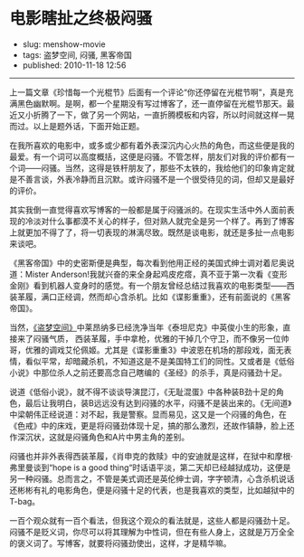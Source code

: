 # 电影瞎扯之终极闷骚

- slug: menshow-movie
- tags: 盗梦空间, 闷骚, 黑客帝国
- published: 2010-11-18 12:56

-------------------------

上一篇文章《珍惜每一个光棍节》后面有一个评论“你还停留在光棍节啊”，真是充满黑色幽默啊。是啊，都一个星期没有写过博客了，还一直停留在光棍节那天。最近又小折腾了一下，做了另一个网站，一直折腾模板和内容，所以时间就这样一晃而过。以上是题外话，下面开始正题。

在我所喜欢的电影中，或多或少都有着外表深沉内心火热的角色，而这些便是我的最爱。有一个词可以高度概括，这便是闷骚。不管怎样，朋友们对我的评价都有一个词——闷骚。当然，这得是铁杆朋友了，那些不太铁的，我给他们的印象肯定就是不善言谈，外表冷静而且沉默。或许闷骚不是一个很受待见的词，但却又是最好的评价。

其实我倒一直觉得喜欢写博客的一般都是属于闷骚派的。在现实生活中外人面前表现的冷淡对什么事都漠不关心的样子，但对熟人就完全是另一个样了。再到了博客上就更加不得了了，将一切表现的淋漓尽致。既然是谈电影，就还是多扯一点电影来谈吧。

《黑客帝国》中的史密斯便是典型，每次看到他用正经的美国式绅士调对着尼奥说道：Mister Anderson!我就兴奋的来全身起鸡皮疙瘩，真不亚于第一次看《变形金刚》看到机器人变身时的感觉。有一个朋友曾经总结过我喜欢的电影类型——西装革履，满口正经调，然而却心含杀机。比如《谍影重重》，还有前面说的《黑客帝国》。

当然，[《盗梦空间》][1]中莱昂纳多已经洗净当年《泰坦尼克》中英俊小生的形象，直接来了闷骚气质， 西装革履，手中拿枪，优雅的干掉几个守卫，而不像另一位帅哥，优雅的调戏艾伦佩姬。尤其是《谍影重重3》中波恩在机场的那段戏，面无表情，看似平常，却暗藏杀机，不知道这是不是美国特工们的同性。又或者是《低俗小说》中那位杀人之前还要高念自己瞎编的《圣经》的杀手，真是闷骚劲十足。

说道《低俗小说》，就不得不谈谈导演昆汀，《无耻混蛋》中各种装B劲十足的角色，最后让我明白，装B远远没有达到闷骚的水平，闷骚不是装出来的。《无间道》中梁朝伟正经说道：对不起，我是警察。显而易见，这又是一个闷骚的角色，在《色戒》中的床戏，更是将闷骚劲体现十足，搞的那么激烈，还故作镇静，脸上还作深沉状，这就是闷骚角色和A片中男主角的差别。

闷骚也并非外表得西装革履，《肖申克的救赎》中的安迪就是这样，在狱中和摩根·弗里曼谈到“hope is a good thing“时话语平淡，第二天却已经越狱成功，这便是另一种闷骚。总而言之，不管是美式调还是英伦绅士调，字字顿清，心含杀机说话还彬彬有礼的电影角色，便是闷骚十足的代表，也是我喜欢的类型，比如越狱中的T-bag。

一百个观众就有一百个看法，但我这个观众的看法就是，这些人都是闷骚劲十足。闷骚不是贬义词，你尽可以将其理解为中性词，但在有些人身上，这就是万万全全的褒义词了。写博客，就要将闷骚劲使出，这样，才是精华嘛。

[1]: /inception-university-life
